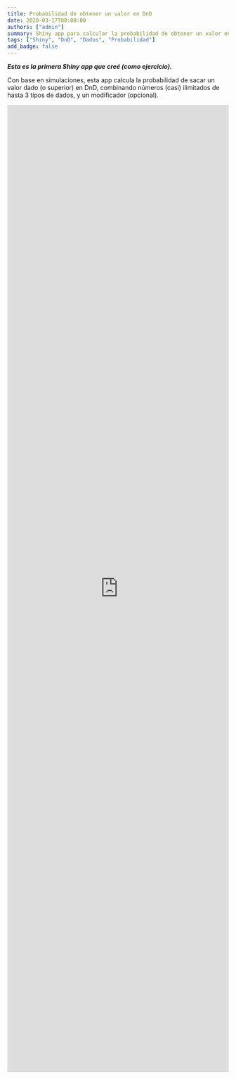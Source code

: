 ```yaml
---
title: Probabilidad de obtener un valor en DnD 
date: 2020-03-17T00:00:00
authors: ["admin"]
summary: Shiny app para calcular la probabilidad de obtener un valor en DnD, combinando múltiples dados y un modificador
tags: ["Shiny", "DnD", "Dados", "Probabilidad"]
add_badge: false
---
```


***Esta es la primera Shiny app que creé (como ejercicio).***

Con base en simulaciones, esta app calcula la probabilidad de sacar un valor dado (o superior) en DnD, combinando números (casi) ilimitados de hasta 3 tipos de dados, y un modificador (opcional).

<html>
<head><title>Shiny App Iframe</title></head>
<body>
<iframe id="ProbDnD" src="https://shiny.jdl-svr.lat/ProbDnD/" style="border: none; width: 100%; height: 2200px" frameborder="0"></iframe>
</body>
</html>
